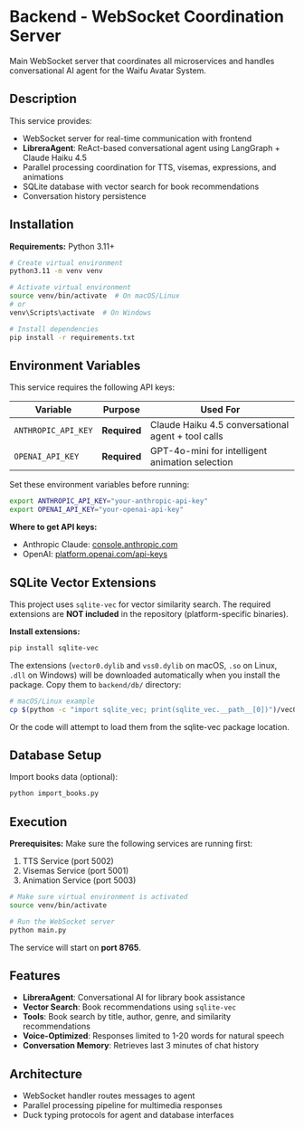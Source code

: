 # Backend - WebSocket Coordination Server

Main WebSocket server that coordinates all microservices and handles conversational AI agent for the Waifu Avatar System.

## Description

This service provides:
- WebSocket server for real-time communication with frontend
- **LibreraAgent**: ReAct-based conversational agent using LangGraph + Claude Haiku 4.5
- Parallel processing coordination for TTS, visemas, expressions, and animations
- SQLite database with vector search for book recommendations
- Conversation history persistence

## Installation

**Requirements:** Python 3.11+

```bash
# Create virtual environment
python3.11 -m venv venv

# Activate virtual environment
source venv/bin/activate  # On macOS/Linux
# or
venv\Scripts\activate  # On Windows

# Install dependencies
pip install -r requirements.txt
```

## Environment Variables

This service requires the following API keys:

| Variable | Purpose | Used For |
|----------|---------|----------|
| `ANTHROPIC_API_KEY` | **Required** | Claude Haiku 4.5 conversational agent + tool calls |
| `OPENAI_API_KEY` | **Required** | GPT-4o-mini for intelligent animation selection |

Set these environment variables before running:

```bash
export ANTHROPIC_API_KEY="your-anthropic-api-key"
export OPENAI_API_KEY="your-openai-api-key"
```

**Where to get API keys:**
- Anthropic Claude: [console.anthropic.com](https://console.anthropic.com)
- OpenAI: [platform.openai.com/api-keys](https://platform.openai.com/api-keys)

## SQLite Vector Extensions

This project uses `sqlite-vec` for vector similarity search. The required extensions are **NOT included** in the repository (platform-specific binaries).

**Install extensions:**

```bash
pip install sqlite-vec
```

The extensions (`vector0.dylib` and `vss0.dylib` on macOS, `.so` on Linux, `.dll` on Windows) will be downloaded automatically when you install the package. Copy them to `backend/db/` directory:

```bash
# macOS/Linux example
cp $(python -c "import sqlite_vec; print(sqlite_vec.__path__[0])")/vec0.* backend/db/
```

Or the code will attempt to load them from the sqlite-vec package location.

## Database Setup

Import books data (optional):

```bash
python import_books.py
```

## Execution

**Prerequisites:** Make sure the following services are running first:
1. TTS Service (port 5002)
2. Visemas Service (port 5001)
3. Animation Service (port 5003)

```bash
# Make sure virtual environment is activated
source venv/bin/activate

# Run the WebSocket server
python main.py
```

The service will start on **port 8765**.

## Features

- **LibreraAgent**: Conversational AI for library book assistance
- **Vector Search**: Book recommendations using `sqlite-vec`
- **Tools**: Book search by title, author, genre, and similarity recommendations
- **Voice-Optimized**: Responses limited to 1-20 words for natural speech
- **Conversation Memory**: Retrieves last 3 minutes of chat history

## Architecture

- WebSocket handler routes messages to agent
- Parallel processing pipeline for multimedia responses
- Duck typing protocols for agent and database interfaces
